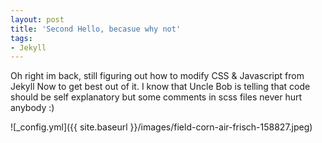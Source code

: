 ```yaml
---
layout: post
title: 'Second Hello, becasue why not'
tags:
- Jekyll
---
```


Oh right im back, still figuring out how to modify CSS & Javascript from Jekyll Now to get best out of it.
I know that Uncle Bob is telling that code should be self explanatory but some comments in scss files never hurt anybody :)

![_config.yml]({{ site.baseurl }}/images/field-corn-air-frisch-158827.jpeg)
